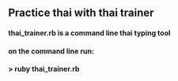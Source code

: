 ## Practice thai with thai trainer

#### thai_trainer.rb is a command line thai typing tool
#### on the command line run:
#### > ruby thai_trainer.rb


